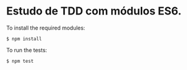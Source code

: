 Estudo de TDD com módulos ES6.
===

To install the required modules:

```
$ npm install
```

To run the tests:

```
$ npm test
```
